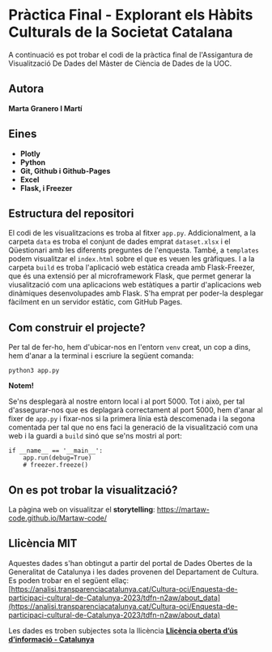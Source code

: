 # Pràctica Final - Explorant els Hàbits Culturals de la Societat Catalana

A continuació es pot trobar el codi de la pràctica final de l'Assigantura de Visualització De Dades del Màster de Ciència de Dades de la UOC.

## Autora

**Marta Granero I Martí**

## Eines

- **Plotly**
- **Python**
- **Git, Github i Github-Pages**
- **Excel**
- **Flask, i Freezer**

## Estructura del repositori

El codi de les visualitzacions es troba al fitxer `app.py`. Addicionalment, a la carpeta `data` es troba el conjunt de dades emprat `dataset.xlsx` i el Qüestionari amb les diferents preguntes de l'enquesta. També, a `templates` podem visualitzar el `index.html` sobre el que es veuen les gràfiques. I a la carpeta `build` es troba l'aplicació web estàtica creada amb Flask-Freezer, que és una extensió per al microframework Flask, que permet generar la viusalització com una aplicacions web estàtiques a partir d'aplicacions web dinàmiques desenvolupades amb Flask. S'ha emprat per poder-la desplegar fàcilment en un servidor estàtic, com GitHub Pages.

## Com construir el projecte?

Per tal de fer-ho, hem d'ubicar-nos en l'entorn `venv` creat, un cop a dins, hem d'anar a la terminal i escriure la següent comanda:

```{python}
python3 app.py
```

**Notem!**

Se'ns desplegarà al nostre entorn local i al port 5000. Tot i això, per tal d'assegurar-nos que es deplagarà correctament al port 5000, hem d'anar al fixer de `app.py` i fixar-nos si la primera línia està descomenada i la segona comentada per tal que no ens faci la generació de la visualització com una web i la guardi a `build` sinó que se'ns mostri al port:

```{python}
if __name__ == '__main__':
    app.run(debug=True)
    # freezer.freeze()
```

## On es pot trobar la visualització?

La pàgina web on visualitzar el **storytelling**: https://martaw-code.github.io/Martaw-code/

## Llicència MIT

Aquestes dades s'han obtingut a partir del portal de Dades Obertes de la Generalitat de Catalunya i les dades provenen del Departament de Cultura.
Es poden trobar en el següent ellaç: [https://analisi.transparenciacatalunya.cat/Cultura-oci/Enquesta-de-participaci-cultural-de-Catalunya-2023/tdfn-n2aw/about_data](https://analisi.transparenciacatalunya.cat/Cultura-oci/Enquesta-de-participaci-cultural-de-Catalunya-2023/tdfn-n2aw/about_data)

Les dades es troben subjectes sota la llicència **[Llicència oberta d’ús d’informació - Catalunya](https://administraciodigital.gencat.cat/ca/dades/dades-obertes/informacio-practica/llicencies/)**


